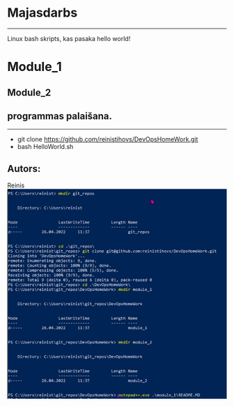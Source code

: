 # Majasdarbs
***
Linux bash skripts, kas pasaka hello world!
# Module_1
## Module_2

## programmas palaišana.
***
* git clone https://github.com/reinistihovs/DevOpsHomeWork.git
* bash HelloWorld.sh
## Autors:
Reinis
<img src="img/image.png"/>